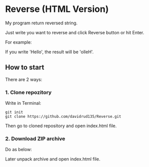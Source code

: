 # Reverse (HTML Version)
My program return reversed string.

Just write you want to reverse and click Reverse button or hit Enter.

For example:

If you write 'Hello', the result will be 'olleH'.

## How to start
There are 2 ways:
 ### 1. Clone repozitory
Write in Terminal:
```
git init
git clone https://github.com/davidrud135/Reverse.git
```
Then go to cloned repository and open index.html file.

 ### 2. Download ZIP archive
Do as below:



Later unpack archive and open index.html file.
